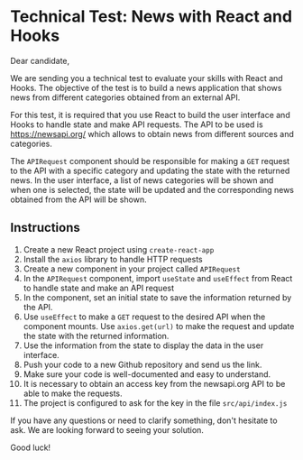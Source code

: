 # Technical Test: News with React and Hooks

Dear candidate,

We are sending you a technical test to evaluate your skills with React and Hooks. The objective of the test is to build a news application that shows news from different categories obtained from an external API.

For this test, it is required that you use React to build the user interface and Hooks to handle state and make API requests. The API to be used is https://newsapi.org/ which allows to obtain news from different sources and categories.

The `APIRequest` component should be responsible for making a `GET` request to the API with a specific category and updating the state with the returned news. In the user interface, a list of news categories will be shown and when one is selected, the state will be updated and the corresponding news obtained from the API will be shown.

## Instructions

1. Create a new React project using `create-react-app`
2. Install the `axios` library to handle HTTP requests
3. Create a new component in your project called `APIRequest`
4. In the `APIRequest` component, import `useState` and `useEffect` from React to handle state and make an API request
5. In the component, set an initial state to save the information returned by the API.
6. Use `useEffect` to make a `GET` request to the desired API when the component mounts. Use `axios.get(url)` to make the request and update the state with the returned information.
7. Use the information from the state to display the data in the user interface.
8. Push your code to a new Github repository and send us the link.
9. Make sure your code is well-documented and easy to understand.
10. It is necessary to obtain an access key from the newsapi.org API to be able to make the requests.
11. The project is configured to ask for the key in the file `src/api/index.js`

If you have any questions or need to clarify something, don't hesitate to ask. We are looking forward to seeing your solution.

Good luck!
